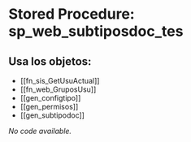 # Stored Procedure: sp_web_subtiposdoc_tes

## Usa los objetos:
- [[fn_sis_GetUsuActual]]
- [[fn_web_GruposUsu]]
- [[gen_configtipo]]
- [[gen_permisos]]
- [[gen_subtipodoc]]

*No code available.*

